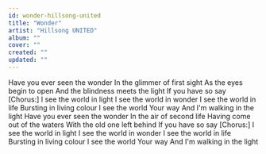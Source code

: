 ```yaml
---
id: wonder-hillsong-united
title: "Wonder"
artist: "Hillsong UNITED"
album: ""
cover: ""
created: ""
updated: ""
---
```


Have you ever seen the wonder
In the glimmer of first sight
As the eyes begin to open
And the blindness meets the light
If you have so say
[Chorus:]
I see the world in light
I see the world in wonder
I see the world in life
Bursting in living colour
I see the world Your way
And I'm walking in the light
Have you ever seen the wonder
In the air of second life
Having come out of the waters
With the old one left behind
If you have so say
[Chorus:]
I see the world in light
I see the world in wonder
I see the world in life
Bursting in living colour
I see the world Your way
And I'm walking in the light